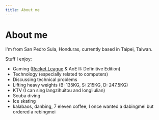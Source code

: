 ```yaml
---
title: About me
---
```


# About me

I'm from San Pedro Sula, Honduras, currently based in Taipei, Taiwan. 

Stuff I enjoy:
- Gaming ([Rocket League](https://rocketleague.tracker.network/rocket-league/profile/epic/melhapelan/overview) & AoE II: Definitive Edition)
- Technology (especially related to computers)
- Discussing technical problems
- Lifting heavy weights (B: 135KG, S: 215KG, D: 247.5KG)
- KTV (I can sing langzihuitou and longliulian)
- Scuba diving
- Ice skating 
- kalabaos, danbing, 7 eleven coffee, I once wanted a dabingmei but ordered a rebingmei
